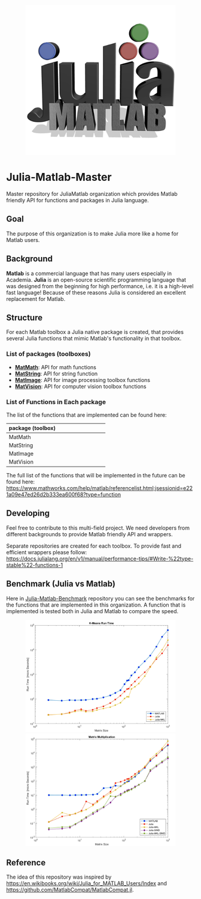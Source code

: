 <p align="center">
  <img src="https://github.com/juliamatlab/Julia-Matlab-Master/blob/master/logo/Julia-Matlab-Logo-small.png" alt="Julia-Matlab-Logo" height="400"/>
</p>


# Julia-Matlab-Master
Master repository for JuliaMatlab organization which provides Matlab friendly API for functions and packages in Julia language.

## Goal
The purpose of this organization is to make Julia more like a home for Matlab users.

## Background
**Matlab** is a commercial language that has many users especially in Academia. **Julia** is an open-source scientific programming language that was designed from the beginning for high performance, i.e. it is a high-level fast language! Because of these reasons Julia is considered an excellent replacement for Matlab.

## Structure
For each Matlab toolbox a Julia native package is created, that provides several Julia functions that mimic Matlab's functionality in that toolbox.

### List of packages (toolboxes)
* **[MatMath](url)**: API for math functions
* **[MatString](url)**: API for string function
* **[MatImage](url)**: API for image processing toolbox functions  
* **[MatVision](url)**: API for computer vision toolbox functions   

### List of Functions in Each package
The list of the functions that are implemented can be found here:

| package (toolbox)  |            |         |        |        |         |     |     |           |       |
|-------------|------------|---------|--------|--------|---------|-----|-----|-----------|-------|
| MatMath  |  |    |  |  |  |  |  |  |  |
| MatString          |        |         |        |        |         |     |     |           |       |
| MatImage   |       |      |        |        |         |     |     |           |       |
| MatVision |        |  |  |        |         |     |     |           |       |


The full list of the functions that will be implemented in the future can be found here: https://www.mathworks.com/help/matlab/referencelist.html;jsessionid=e221a09e47ed26d2b333ea600f68?type=function

## Developing
Feel free to contribute to this multi-field project. We need developers from different backgrounds to provide Matlab friendly API and wrappers.

Separate repositories are created for each toolbox. To provide fast and efficient wrappers please follow: https://docs.julialang.org/en/v1/manual/performance-tips/#Write-%22type-stable%22-functions-1

## Benchmark (Julia vs Matlab)
Here in [Julia-Matlab-Benchmark](https://github.com/juliamatlab/Julia-Matlab-Benchmark) repository you can see the benchmarks for the functions that are implemented in this organization. A function that is implemented is tested both in Julia and Matlab to compare the speed.

<p align="middle">
  <img src="https://raw.githubusercontent.com/aminya/MatlabJuliaMatrixOperationsBenchmark/master/Figures/Figure16.png" alt="K-means Run Time" width="400"/>
   <img src="https://raw.githubusercontent.com/aminya/MatlabJuliaMatrixOperationsBenchmark/master/Figures/Figure3.png" alt="Matrix Multiplication" width="400"/>
</p>


## Reference
The idea of this repository was inspired by https://en.wikibooks.org/wiki/Julia_for_MATLAB_Users/Index and https://github.com/MatlabCompat/MatlabCompat.jl.
